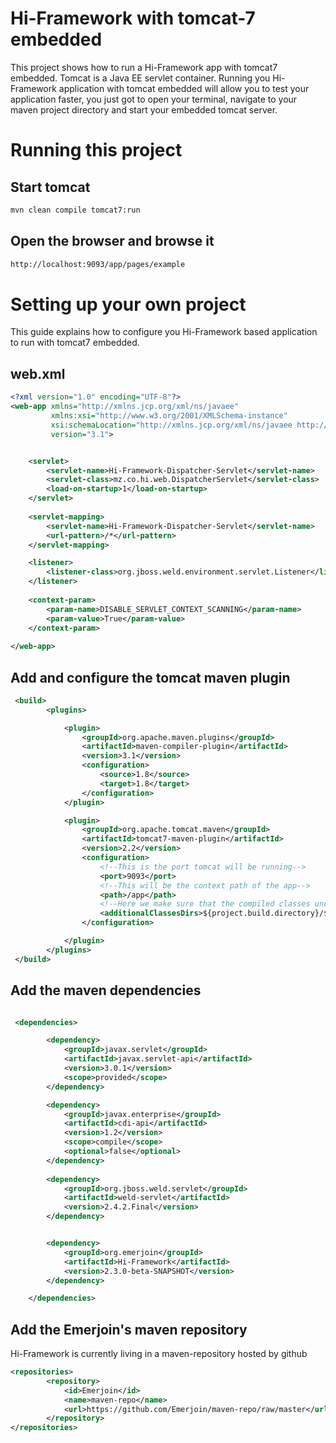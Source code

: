 # Hi-Framework with tomcat-7 embedded
This project shows how to run a Hi-Framework app with tomcat7 embedded.
Tomcat is a Java EE servlet container. Running you Hi-Framework application with tomcat embedded will allow you to test your application faster, you just got to open your terminal, navigate to your maven project directory and start
 your embedded tomcat server.


# Running this project

## Start tomcat
```bash
mvn clean compile tomcat7:run
```

## Open the browser and browse it
```xml
http://localhost:9093/app/pages/example
```

# Setting up your own project
This guide explains how to configure you Hi-Framework based application to run with tomcat7 embedded.

## web.xml
```xml
<?xml version="1.0" encoding="UTF-8"?>
<web-app xmlns="http://xmlns.jcp.org/xml/ns/javaee"
         xmlns:xsi="http://www.w3.org/2001/XMLSchema-instance"
         xsi:schemaLocation="http://xmlns.jcp.org/xml/ns/javaee http://xmlns.jcp.org/xml/ns/javaee/web-app_3_1.xsd"
         version="3.1">


    <servlet>
        <servlet-name>Hi-Framework-Dispatcher-Servlet</servlet-name>
        <servlet-class>mz.co.hi.web.DispatcherServlet</servlet-class>
        <load-on-startup>1</load-on-startup>
    </servlet>
    
    <servlet-mapping>
        <servlet-name>Hi-Framework-Dispatcher-Servlet</servlet-name>
        <url-pattern>/*</url-pattern>
    </servlet-mapping>

    <listener>
        <listener-class>org.jboss.weld.environment.servlet.Listener</listener-class>
    </listener>
    
    <context-param>
        <param-name>DISABLE_SERVLET_CONTEXT_SCANNING</param-name>
        <param-value>True</param-value>
    </context-param>
    
</web-app>
```


## Add and configure the tomcat maven plugin
```xml
 <build>
        <plugins>

            <plugin>
                <groupId>org.apache.maven.plugins</groupId>
                <artifactId>maven-compiler-plugin</artifactId>
                <version>3.1</version>
                <configuration>
                    <source>1.8</source>
                    <target>1.8</target>
                </configuration>
            </plugin>

            <plugin>
                <groupId>org.apache.tomcat.maven</groupId>
                <artifactId>tomcat7-maven-plugin</artifactId>
                <version>2.2</version>
                <configuration>
                    <!--This is the port tomcat will be running-->
                    <port>9093</port>
                    <!--This will be the context path of the app-->
                    <path>/app</path>
                    <!--Here we make sure that the compiled classes under target/classes will be added to classpath-->
                    <additionalClassesDirs>${project.build.directory}/${project.build.finalName}/classes</additionalClassesDirs>
                </configuration>

            </plugin>
        </plugins>
 </build>
```

## Add the maven dependencies
```xml

 <dependencies>

        <dependency>
            <groupId>javax.servlet</groupId>
            <artifactId>javax.servlet-api</artifactId>
            <version>3.0.1</version>
            <scope>provided</scope>
        </dependency>

        <dependency>
            <groupId>javax.enterprise</groupId>
            <artifactId>cdi-api</artifactId>
            <version>1.2</version>
            <scope>compile</scope>
            <optional>false</optional>
        </dependency>
        
        <dependency>
            <groupId>org.jboss.weld.servlet</groupId>
            <artifactId>weld-servlet</artifactId>
            <version>2.4.2.Final</version>
        </dependency>


        <dependency>
            <groupId>org.emerjoin</groupId>
            <artifactId>Hi-Framework</artifactId>
            <version>2.3.0-beta-SNAPSHOT</version>
        </dependency>

    </dependencies>

```

## Add the Emerjoin's maven repository
Hi-Framework is currently living in a maven-repository hosted by github
```xml
<repositories>
        <repository>
            <id>Emerjoin</id>
            <name>maven-repo</name>
            <url>https://github.com/Emerjoin/maven-repo/raw/master</url>
        </repository>
</repositories>
```

